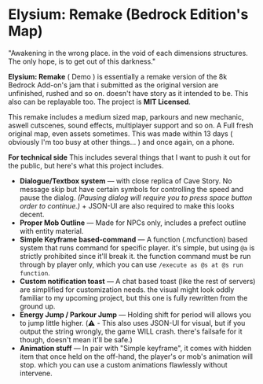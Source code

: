 # Elysium: Remake (Bedrock Edition's Map)
"Awakening in the wrong place. in the void of each dimensions structures. The only hope, is to get out of this darkness."

**Elysium: Remake** ( Demo ) is essentially a remake version of the 8k Bedrock Add-on's jam that i submitted as the original version are unfinished, rushed and so on. doesn't have story as it intended to be. This also can be replayable too. The project is **MIT Licensed**.

This remake includes a medium sized map, parkours and new mechanic, aswell cutscenes, sound effects, multiplayer support and so on. A Full fresh original map, even assets sometimes. This was made within 13 days ( obviously I'm too busy at other things... ) and once again, on a phone.

**For technical side**
This includes several things that I want to push it out for the public, but here's what this project includes.
- **Dialogue/Textbox system** — with close replica of Cave Story. No message skip but have certain symbols for controlling the speed and pause the dialog. *(Pausing dialog will require you to press space button order to continue.)* + JSON-UI are also required to make this looks decent.
- **Proper Mob Outline** — Made for NPCs only, includes a prefect outline with entity material.
- **Simple Keyframe based-command** — A function (.mcfunction) based system that runs command for specific player. it's simple, but using `@a` is strictly prohibited since it'll break it. the function command must be run through by player only, which you can use `/execute as @s at @s run function`.
- **Custom notification toast** — A chat based toast (like the rest of servers) are simplified for customization needs. the visual might look oddly familiar to my upcoming project, but this one is fully rewritten from the ground up.
- **Energy Jump / Parkour Jump** — Holding shift for period will allows you to jump little higher. (⚠️ - This also uses JSON-UI for visual, but if you output the string wrongly, the game WILL crash. there's failsafe for it though, doesn't mean it'll be safe.)
- **Animation stuff** — In pair with "Simple keyframe", it comes with hidden item that once held on the off-hand, the player's or mob's animation will stop. which you can use a custom animations flawlessly without intervene.
